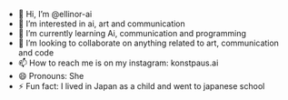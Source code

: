- 👋 Hi, I’m @ellinor-ai
- 👀 I’m interested in ai, art and communication
- 🌱 I’m currently learning Ai, communication and programming
- 💞️ I’m looking to collaborate on anything related to art, communication and code
- 📫 How to reach me is on my instagram: konstpaus.ai
- 😄 Pronouns: She
- ⚡ Fun fact: I lived in Japan as a child and went to japanese school

<!---
ellinor-ai/ellinor-ai is a ✨ special ✨ repository because its `README.md` (this file) appears on your GitHub profile.
You can click the Preview link to take a look at your changes.
--->

